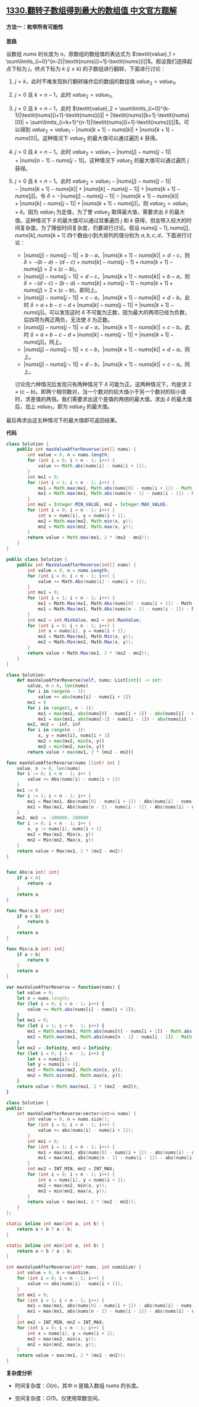 ## [1330.翻转子数组得到最大的数组值 中文官方题解](https://leetcode.cn/problems/reverse-subarray-to-maximize-array-value/solutions/100000/fan-zhuan-zi-shu-zu-de-dao-zui-da-de-shu-t9jv)
#### 方法一：枚举所有可能性

**思路**

设数组 $\textit{nums}$ 的长度为 $n$。原数组的数组值的表达式为 $\textit{value}_1 = \sum\limits_{i=0}^{n-2}|\textit{nums}[i+1]-\textit{nums}[i]|$。假设我们选择起点下标为 $j$，终点下标为 $k~(j\leq k)$ 的子数组进行翻转，下面进行讨论：

1. $j=k$，此时不难发现执行翻转操作后的数组的数组值 $\textit{value}_2 = \textit{value}_1$。
2. $j=0$ 且 $k=n-1$，此时 $\textit{value}_2 = \textit{value}_1$。
3. $j=0$ 且 $k\lt n-1$，此时 $\textit{value}_2 = \sum\limits_{i=0}^{k-1}|\textit{nums}[i+1]-\textit{nums}[i]| + |\textit{nums}[k+1]-\textit{nums}[0]| + \sum\limits_{i=k+1}^{n-1}|\textit{nums}[i+1]-\textit{nums}[i]|$。可以得到 $\textit{value}_2 = \textit{value}_1 - |\textit{nums}[k+1]-\textit{nums}[k]|+ |\textit{nums}[k+1]-\textit{nums}[0]|$。这种情况下 $\textit{value}_2$ 的最大值可以通过遍历 $k$ 获得。
4. $j>0$ 且 $k = n-1$。此时  $\textit{value}_2 = \textit{value}_1 - |\textit{nums}[j]-\textit{nums}[j-1]| + |\textit{nums}[n-1]-\textit{nums}[j-1]|$。这种情况下 $\textit{value}_2$ 的最大值可以通过遍历 $j$ 获得。
5. $j>0$ 且 $k\lt n-1$。此时 $\textit{value}_2 = \textit{value}_1 - |\textit{nums}[j]-\textit{nums}[j-1]| - |\textit{nums}[k+1]-\textit{nums}[k]| + |\textit{nums}[k]-\textit{nums}[j-1]| + |\textit{nums}[k+1]-\textit{nums}[j]|$。令 $\delta = -|\textit{nums}[j]-\textit{nums}[j-1]| - |\textit{nums}[k+1]-\textit{nums}[k]| + |\textit{nums}[k]-\textit{nums}[j-1]| + |\textit{nums}[k+1]-\textit{nums}[j]|$，则 $\textit{value}_2 = \textit{value}_1 + \delta$。因为 $\textit{value}_1$ 为定值，为了使 $\textit{value}_2$ 取得最大值，需要求出 $\delta$ 的最大值。这种情况下 $\delta$ 的最大值可以通过双重遍历 $j$ 和 $k$ 获得，但会带入较大的时间复杂度。为了降低时间复杂度，仍要进行讨论。假设 $\textit{nums}[j-1],\textit{nums}[j],\textit{nums}[k],\textit{nums}[k+1]$ 四个数由小到大排列的值分别为 $a,b,c,d$，下面进行讨论： 
    - $|\textit{nums}[j]-\textit{nums}[j-1]| = b-a$，$|\textit{nums}[k+1]-\textit{nums}[k]| = d-c$，则 $\delta = -(b-a)-(d-c)+\textit{nums}[k]-\textit{nums}[j-1] + \textit{nums}[k+1]-\textit{nums}[j] = 2\times(c-b)$。
    - $|\textit{nums}[j]-\textit{nums}[j-1]| = d-c$，$|\textit{nums}[k+1]-\textit{nums}[k]| = b-a$，则 $\delta = -(d-c)-(b-a)-\textit{nums}[k]+\textit{nums}[j-1] - \textit{nums}[k+1]+\textit{nums}[j] = 2\times(c-b)$。即同上。
    - $|\textit{nums}[j]-\textit{nums}[j-1]| = c-a$，$|\textit{nums}[k+1]-\textit{nums}[k]| = d-b$。此时 $\delta = a+b-c-d +|\textit{nums}[k]-\textit{nums}[j-1]| + |\textit{nums}[k+1]-\textit{nums}[j]|$。可以发现这时 $\delta$ 不可能为正数，因为最大的两项已经为负数，后四项为两正两负，无法使 $\delta$ 为正数。
    - $|\textit{nums}[j]-\textit{nums}[j-1]| = d-a$，$|\textit{nums}[k+1]-\textit{nums}[k]| = c-b$。此时 $\delta = a+b-c-d +|\textit{nums}[k]-\textit{nums}[j-1]| + |\textit{nums}[k+1]-\textit{nums}[j]|$。同上。
    - $|\textit{nums}[j]-\textit{nums}[j-1]| = c-b$，$|\textit{nums}[k+1]-\textit{nums}[k]| = d-a$。同上。
    - $|\textit{nums}[j]-\textit{nums}[j-1]| = d-b$，$|\textit{nums}[k+1]-\textit{nums}[k]| = c-a$。同上。
   
    讨论完六种情况后发现只有两种情况下 $\delta$ 可能为正。这两种情况下，均是求 $2\times(c-b)$。即两个相邻数对，当一个数对的较大值小于另一个数对的较小值时，求差值的两倍。我们需要求出这个差值的两倍的最大值。求出 $\delta$ 的最大值后，加上 $\textit{value}_1$，即为 $\textit{value}_2$ 的最大值。

最后再求出这五种情况下的最大值即可返回结果。

**代码**

```Java [sol1-Java]
class Solution {
    public int maxValueAfterReverse(int[] nums) {
        int value = 0, n = nums.length;
        for (int i = 0; i < n - 1; i++) {
            value += Math.abs(nums[i] - nums[i + 1]);
        }
        int mx1 = 0;
        for (int i = 1; i < n - 1; i++) {
            mx1 = Math.max(mx1, Math.abs(nums[0] - nums[i + 1]) - Math.abs(nums[i] - nums[i + 1]));
            mx1 = Math.max(mx1, Math.abs(nums[n - 1] - nums[i - 1]) - Math.abs(nums[i] - nums[i - 1]));
        }
        int mx2 = Integer.MIN_VALUE, mn2 = Integer.MAX_VALUE;
        for (int i = 0; i < n - 1; i++) {
            int x = nums[i], y = nums[i + 1];
            mx2 = Math.max(mx2, Math.min(x, y));
            mn2 = Math.min(mn2, Math.max(x, y));
        }
        return value + Math.max(mx1, 2 * (mx2 - mn2));
    }
}
```

```C# [sol1-C#]
public class Solution {
    public int MaxValueAfterReverse(int[] nums) {
        int value = 0, n = nums.Length;
        for (int i = 0; i < n - 1; i++) {
            value += Math.Abs(nums[i] - nums[i + 1]);
        }
        int mx1 = 0;
        for (int i = 1; i < n - 1; i++) {
            mx1 = Math.Max(mx1, Math.Abs(nums[0] - nums[i + 1]) - Math.Abs(nums[i] - nums[i + 1]));
            mx1 = Math.Max(mx1, Math.Abs(nums[n - 1] - nums[i - 1]) - Math.Abs(nums[i] - nums[i - 1]));
        }
        int mx2 = int.MinValue, mn2 = int.MaxValue;
        for (int i = 0; i < n - 1; i++) {
            int x = nums[i], y = nums[i + 1];
            mx2 = Math.Max(mx2, Math.Min(x, y));
            mn2 = Math.Min(mn2, Math.Max(x, y));
        }
        return value + Math.Max(mx1, 2 * (mx2 - mn2));
    }
}
```

```Python [sol1-Python3]
class Solution:
    def maxValueAfterReverse(self, nums: List[int]) -> int:
        value, n = 0, len(nums)
        for i in range(n - 1):
            value += abs(nums[i] - nums[i + 1])
        mx1 = 0
        for i in range(1, n - 1):
            mx1 = max(mx1, abs(nums[0] - nums[i + 1]) - abs(nums[i] - nums[i + 1]))
            mx1 = max(mx1, abs(nums[-1] - nums[i - 1]) - abs(nums[i] - nums[i - 1]))
        mx2, mn2 = -inf, inf
        for i in range(n - 1):
            x, y = nums[i], nums[i + 1]
            mx2 = max(mx2, min(x, y))
            mn2 = min(mn2, max(x, y))
        return value + max(mx1, 2 * (mx2 - mn2))
```

```Go [sol1-Go]
func maxValueAfterReverse(nums []int) int {
    value, n := 0, len(nums)
    for i := 0; i < n - 1; i++ {
        value += Abs(nums[i] - nums[i + 1])
    }
    mx1 := 0
    for i := 1; i < n - 1; i++ {
        mx1 = Max(mx1, Abs(nums[0] - nums[i + 1]) - Abs(nums[i] - nums[i + 1]))
        mx1 = Max(mx1, Abs(nums[n - 1] - nums[i - 1]) - Abs(nums[i] - nums[i - 1]))
    }
    mx2, mn2 := -100000, 100000
    for i := 0; i < n - 1; i++ {
        x, y := nums[i], nums[i + 1]
        mx2 = Max(mx2, Min(x, y))
        mn2 = Min(mn2, Max(x, y))
    }
    return value + Max(mx1, 2 * (mx2 - mn2))
}


func Abs(a int) int{
    if a < 0{
        return -a
    }
    return a
}

func Max(a,b int) int{
    if a < b{
        return b
    }
    return a
}

func Min(a,b int) int{
    if a > b{
        return b
    }
    return a
}
```

```JavaScript [sol1-JavaScript]
var maxValueAfterReverse = function(nums) {
    let value = 0;
    let n = nums.length;
    for (let i = 0; i < n - 1; i++) {
        value += Math.abs(nums[i] - nums[i + 1]);
    }
    let mx1 = 0;
    for (let i = 1; i < n - 1; i++) {
        mx1 = Math.max(mx1, Math.abs(nums[0] - nums[i + 1]) - Math.abs(nums[i] - nums[i + 1]));
        mx1 = Math.max(mx1, Math.abs(nums[n - 1] - nums[i - 1]) - Math.abs(nums[i] - nums[i - 1]));
    }
    let mx2 = -Infinity, mn2 = Infinity;
    for (let i = 0; i < n - 1; i++) {
        let x = nums[i];
        let y = nums[i + 1];
        mx2 = Math.max(mx2, Math.min(x, y));
        mn2 = Math.min(mn2, Math.max(x, y));
    }
    return value + Math.max(mx1, 2 * (mx2 - mn2));
}
```

```C++ [sol1-C++]
class Solution {
public:
    int maxValueAfterReverse(vector<int>& nums) {
        int value = 0, n = nums.size();
        for (int i = 0; i < n - 1; i++) {
            value += abs(nums[i] - nums[i + 1]);
        }
        int mx1 = 0;
        for (int i = 1; i < n - 1; i++) {
            mx1 = max(mx1, abs(nums[0] - nums[i + 1]) - abs(nums[i] - nums[i + 1]));
            mx1 = max(mx1, abs(nums[n - 1] - nums[i - 1]) - abs(nums[i] - nums[i - 1]));
        }
        int mx2 = INT_MIN, mn2 = INT_MAX;
        for (int i = 0; i < n - 1; i++) {
            int x = nums[i], y = nums[i + 1];
            mx2 = max(mx2, min(x, y));
            mn2 = min(mn2, max(x, y));
        }
        return value + max(mx1, 2 * (mx2 - mn2));
    }
};
```

```C [sol1-C]
static inline int max(int a, int b) {
    return a > b ? a : b;
}

static inline int min(int a, int b) {
    return a < b ? a : b;
}

int maxValueAfterReverse(int* nums, int numsSize) {
    int value = 0, n = numsSize;
    for (int i = 0; i < n - 1; i++) {
        value += abs(nums[i] - nums[i + 1]);
    }
    int mx1 = 0;
    for (int i = 1; i < n - 1; i++) {
        mx1 = max(mx1, abs(nums[0] - nums[i + 1]) - abs(nums[i] - nums[i + 1]));
        mx1 = max(mx1, abs(nums[n - 1] - nums[i - 1]) - abs(nums[i] - nums[i - 1]));
    }
    int mx2 = INT_MIN, mn2 = INT_MAX;
    for (int i = 0; i < n - 1; i++) {
        int x = nums[i], y = nums[i + 1];
        mx2 = max(mx2, min(x, y));
        mn2 = min(mn2, max(x, y));
    }
    return value + max(mx1, 2 * (mx2 - mn2));
}
```

**复杂度分析**

- 时间复杂度：$O(n)$，其中 $n$ 是输入数组 $\textit{nums}$ 的长度。

- 空间复杂度：$O(1)$。仅使用常数空间。